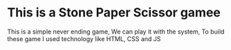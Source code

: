 # This is a Stone Paper Scissor gamee
This is a simple never ending game,
We can play it with the system,
To build these game I used technology like HTML, CSS and JS
